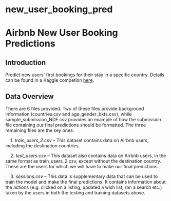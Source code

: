 # new_user_booking_pred

# Airbnb New User Booking Predictions
## Introduction

Predict new users' first bookings for their stay in a specific country. Details can be found in a Kaggle competion [here](https://www.kaggle.com/c/airbnb-recruiting-new-user-bookings). 

## Data Overview

There are 6 files provided. Two of these files provide background information (countries.csv and age_gender_bkts.csv), while sample_submission_NDF.csv provides an example of how the submission file containing our final predictions should be formatted. The three remaining files are the key ones:

&nbsp;&nbsp;&nbsp;&nbsp;1. *train_users_2.csv* – This dataset contains data on Airbnb users, including the destination countries.

&nbsp;&nbsp;&nbsp;&nbsp;2. *test_users.csv* – This dataset also contains data on Airbnb users, in the same format as train_users_2.csv, except without the destination country. These are the users for which we will have to make our final predictions.

&nbsp;&nbsp;&nbsp;&nbsp;3. *sessions.csv* – This data is supplementary data that can be used to train the model and make the final predictions. It contains information about the actions (e.g. clicked on a listing, updated a  wish list, ran a search etc.) taken by the users in both the testing and training datasets above.
